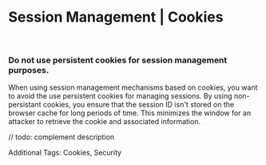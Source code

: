 # Session Management | Cookies
<br>


### Do not use persistent cookies for session management purposes.

When using session management mechanisms based on cookies, you want to avoid the use persistent cookies for managing sessions. By using non-persistant cookies, you
ensure that the session ID isn't stored on the browser cache for long periods of time. This minimizes the window for an attacker to retrieve the cookie and associated
information.

// todo: complement description

Additional Tags: Cookies, Security
<br>